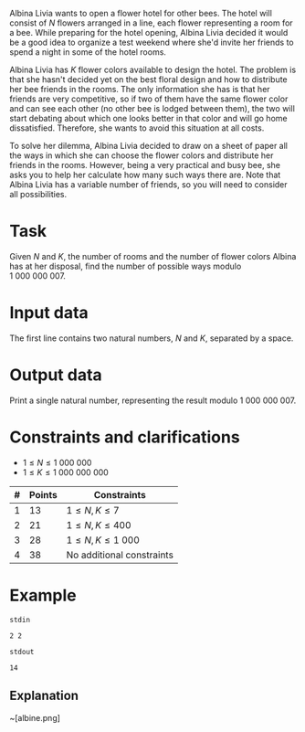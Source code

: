 Albina Livia wants to open a flower hotel for other bees. The hotel will consist of $N$ flowers arranged in a line, each flower representing a room for a bee. While preparing for the hotel opening, Albina Livia decided it would be a good idea to organize a test weekend where she'd invite her friends to spend a night in some of the hotel rooms.

Albina Livia has $K$ flower colors available to design the hotel. The problem is that she hasn't decided yet on the best floral design and how to distribute her bee friends in the rooms. The only information she has is that her friends are very competitive, so if two of them have the same flower color and can see each other (no other bee is lodged between them), the two will start debating about which one looks better in that color and will go home dissatisfied. Therefore, she wants to avoid this situation at all costs.

To solve her dilemma, Albina Livia decided to draw on a sheet of paper all the ways in which she can choose the flower colors and distribute her friends in the rooms. However, being a very practical and busy bee, she asks you to help her calculate how many such ways there are. Note that Albina Livia has a variable number of friends, so you will need to consider all possibilities.

# Task

Given $N$ and $K$, the number of rooms and the number of flower colors Albina has at her disposal, find the number of possible ways modulo $1 \ 000 \ 000 \ 007$.

# Input data

The first line contains two natural numbers, $N$ and $K$, separated by a space.
# Output data

Print a single natural number, representing the result modulo $1 \ 000 \ 000 \ 007$.

# Constraints and clarifications

* $1 \leq N \leq 1 \ 000 \ 000$
* $1 \leq K \leq 1 \ 000 \ 000 \ 000$

| # | Points | Constraints |
| - | ------- | ---------- |
| 1 | 13 | $1 \leq N, K \leq 7$ |
| 2 | 21 | $1 \leq N, K \leq 400$ |
| 3 | 28 | $1 \leq N, K \leq 1 \ 000$ |
| 4 | 38 | No additional constraints |

# Example

`stdin`
```
2 2
```

`stdout`
```
14
```

## Explanation

~[albine.png]
